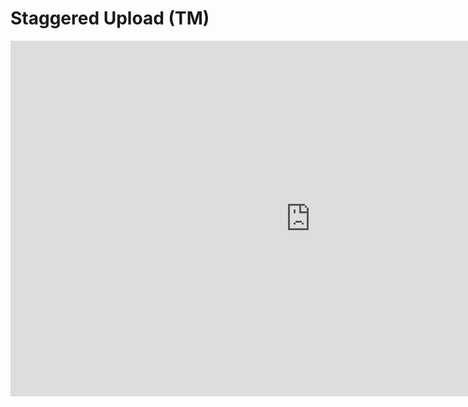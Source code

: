 # Staggered Upload (TM)

<iframe src="https://docs.google.com/presentation/d/e/2PACX-1vTmfHQXBans_iKZrt1seWrINNOhgmbljmZ7JyodKazrw0I1_Cq5gT8aSUs2x2D-V5y2xGtiE5QOo3UU/embed?start=true&loop=true&delayms=2000" frameborder="0" width="960" height="569" allowfullscreen="true" mozallowfullscreen="true" webkitallowfullscreen="true">

<br>

Please bookmark this page for updated information and related courses' details. If you would like to be added to Staggered Upload(TM) mailing list, please enter your details on the form below.

<br>

<iframe src="https://docs.google.com/forms/d/e/1FAIpQLSeSQwlc2sbkMUMBWBxJy-u7gKjd4fjsuRsAFnOPEyzYc4XecQ/viewform?embedded=true" width="900" height="1133" frameborder="0" marginheight="0" marginwidth="0">

<br>

<iframe src="https://docs.google.com/presentation/d/e/2PACX-1vQfOv3EKfWPwrV_dXd4nZ6Y_S3xLSMbTZp-_FADbag9KnSr14SEKVgx457f712Bl5mXjtc407DoG1Zd/embed?start=true&loop=true&delayms=2000" frameborder="0" width="960" height="569" allowfullscreen="true" mozallowfullscreen="true" webkitallowfullscreen="true">

<br>

<img src="Staggered Upload.png">


Escrowed at https://web.archive.org/web/20221109120025/https://ayeai.github.io/upload/
